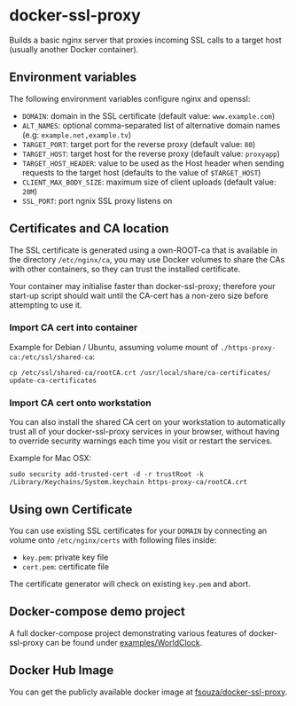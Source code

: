 # docker-ssl-proxy

Builds a basic nginx server that proxies incoming SSL calls to a target host
(usually another Docker container).

## Environment variables

The following environment variables configure nginx and openssl:

- ``DOMAIN``: domain in the SSL certificate (default value: ``www.example.com``)
- ``ALT_NAMES``: optional comma-separated list of alternative domain names (e.g: ``example.net,example.tv``)
- ``TARGET_PORT``: target port for the reverse proxy (default value: ``80``)
- ``TARGET_HOST``: target host for the reverse proxy (default value: ``proxyapp``)
- ``TARGET_HOST_HEADER``: value to be used as the Host header when sending
  requests to the target host (defaults to the value of ``$TARGET_HOST``)
- ``CLIENT_MAX_BODY_SIZE``: maximum size of client uploads (default value: ``20M``)
- ``SSL_PORT``: port ngnix SSL proxy listens on

## Certificates and CA location

The SSL certificate is generated using a own-ROOT-ca that is available in the
directory ``/etc/nginx/ca``, you may use Docker volumes to share the CAs with
other containers, so they can trust the installed certificate.

Your container may initialise faster than docker-ssl-proxy; therefore your
start-up script should wait until the CA-cert has a non-zero size before
attempting to use it.

### Import CA cert into container
Example for Debian / Ubuntu, assuming volume mount of `./https-proxy-ca:/etc/ssl/shared-ca`:
```
cp /etc/ssl/shared-ca/rootCA.crt /usr/local/share/ca-certificates/
update-ca-certificates
```

### Import CA cert onto workstation

You can also install the shared CA cert on your workstation to automatically
trust all of your docker-ssl-proxy services in your browser, without having to
override security warnings each time you visit or restart the services.

Example for Mac OSX:
```
sudo security add-trusted-cert -d -r trustRoot -k /Library/Keychains/System.keychain https-proxy-ca/rootCA.crt
```

## Using own Certificate

You can use existing SSL certificates for your ``DOMAIN``
by connecting an volume onto ``/etc/nginx/certs`` with following files inside:

- ``key.pem``: private key file
- ``cert.pem``: certificate file

The certificate generator will check on existing ``key.pem`` and abort.

## Docker-compose demo project
A full docker-compose project demonstrating various features of docker-ssl-proxy can be found under [examples/WorldClock](./examples/WorldClock).

## Docker Hub Image

You can get the publicly available docker image at
[fsouza/docker-ssl-proxy](https://registry.hub.docker.com/r/fsouza/docker-ssl-proxy/).

